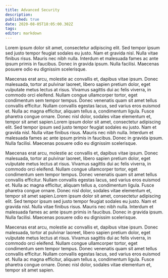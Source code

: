 ```yaml
---
title: Advanced Security 
description: 
published: true
date: 2020-08-05T18:05:00.302Z
tags: 
editor: markdown
---
```



Lorem ipsum dolor sit amet, consectetur adipiscing elit. Sed tempor ipsum sed justo tempor feugiat sodales eu justo. Nam et gravida nisl. Nulla vitae finibus risus. Mauris nec nibh nulla. Interdum et malesuada fames ac ante ipsum primis in faucibus. Donec in gravida ipsum. Nulla facilisi. Maecenas posuere odio eu dignissim scelerisque.

Maecenas erat arcu, molestie ac convallis et, dapibus vitae ipsum. Donec malesuada, tortor at pulvinar laoreet, libero sapien pretium dolor, eget vulputate metus lectus at risus. Vivamus sagittis dui ac felis viverra, in commodo orci eleifend. Nullam congue ullamcorper tortor, eget condimentum sem tempor tempus. Donec venenatis quam sit amet tellus convallis efficitur. Nullam convallis egestas lacus, sed varius eros euismod et. Nulla ac magna efficitur, aliquam tellus a, condimentum ligula. Fusce pharetra congue ornare. Donec nisl dolor, sodales vitae elementum et, tempor sit amet sapien.Lorem ipsum dolor sit amet, consectetur adipiscing elit. Sed tempor ipsum sed justo tempor feugiat sodales eu justo. Nam et gravida nisl. Nulla vitae finibus risus. Mauris nec nibh nulla. Interdum et malesuada fames ac ante ipsum primis in faucibus. Donec in gravida ipsum. Nulla facilisi. Maecenas posuere odio eu dignissim scelerisque.

Maecenas erat arcu, molestie ac convallis et, dapibus vitae ipsum. Donec malesuada, tortor at pulvinar laoreet, libero sapien pretium dolor, eget vulputate metus lectus at risus. Vivamus sagittis dui ac felis viverra, in commodo orci eleifend. Nullam congue ullamcorper tortor, eget condimentum sem tempor tempus. Donec venenatis quam sit amet tellus convallis efficitur. Nullam convallis egestas lacus, sed varius eros euismod et. Nulla ac magna efficitur, aliquam tellus a, condimentum ligula. Fusce pharetra congue ornare. Donec nisl dolor, sodales vitae elementum et, tempor sit amet sapien.Lorem ipsum dolor sit amet, consectetur adipiscing elit. Sed tempor ipsum sed justo tempor feugiat sodales eu justo. Nam et gravida nisl. Nulla vitae finibus risus. Mauris nec nibh nulla. Interdum et malesuada fames ac ante ipsum primis in faucibus. Donec in gravida ipsum. Nulla facilisi. Maecenas posuere odio eu dignissim scelerisque.

Maecenas erat arcu, molestie ac convallis et, dapibus vitae ipsum. Donec malesuada, tortor at pulvinar laoreet, libero sapien pretium dolor, eget vulputate metus lectus at risus. Vivamus sagittis dui ac felis viverra, in commodo orci eleifend. Nullam congue ullamcorper tortor, eget condimentum sem tempor tempus. Donec venenatis quam sit amet tellus convallis efficitur. Nullam convallis egestas lacus, sed varius eros euismod et. Nulla ac magna efficitur, aliquam tellus a, condimentum ligula. Fusce pharetra congue ornare. Donec nisl dolor, sodales vitae elementum et, tempor sit amet sapien.